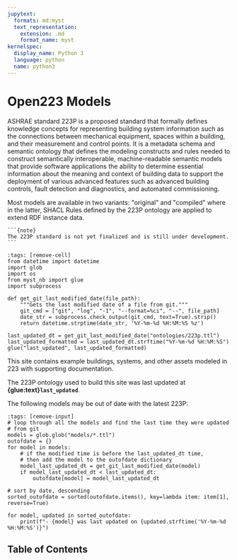 ```yaml
---
jupytext:
  formats: md:myst
  text_representation:
    extension: .md
    format_name: myst
kernelspec:
  display_name: Python 3
  language: python
  name: python3
---
```


# Open223 Models

ASHRAE standard 223P is a proposed standard that formally defines knowledge concepts for representing building system information such as the connections between mechanical equipment, spaces within a building, and their measurement and control points. It is a metadata schema and semantic ontology that defines the modeling constructs and rules needed to construct semantically interoperable, machine-readable semantic models that provide software applications the ability to determine essential information about the meaning and context of building data to support the deployment of various advanced features such as advanced building controls, fault detection and diagnostics, and automated commissioning.

Most models are available in two variants: "original" and "compiled" where in the latter, SHACL Rules defined by the 223P ontology are applied to extend RDF instance data.

````{margin}
```{note}
The 223P standard is not yet finalized and is still under development.
```
````

```{code-cell} python3
:tags: [remove-cell]
from datetime import datetime
import glob
import os
from myst_nb import glue
import subprocess

def get_git_last_modified_date(file_path):
    """Gets the last modified date of a file from git."""
    git_cmd = ["git", "log", "-1", "--format=%ci", "--", file_path]
    date_str = subprocess.check_output(git_cmd, text=True).strip()
    return datetime.strptime(date_str, '%Y-%m-%d %H:%M:%S %z')

last_updated_dt = get_git_last_modified_date("ontologies/223p.ttl")
last_updated_formatted = last_updated_dt.strftime("%Y-%m-%d %H:%M:%S")
glue("last_updated", last_updated_formatted)
```

This site contains example buildings, systems, and other assets modeled in 223 with supporting documentation.

The 223P ontology used to build this site was last updated at **{glue:text}`last_updated`**.

The following models may be out of date with the latest 223P:

```{code-cell} python3
:tags: [remove-input]
# loop through all the models and find the last time they were updated
# from git
models = glob.glob("models/*.ttl")
outofdate = {}
for model in models:
    # if the modified time is before the last_updated_dt time,
    # then add the model to the outofdate dictionary
    model_last_updated_dt = get_git_last_modified_date(model)
    if model_last_updated_dt < last_updated_dt:
        outofdate[model] = model_last_updated_dt

# sort by date, descending
sorted_outofdate = sorted(outofdate.items(), key=lambda item: item[1], reverse=True)

for model, updated in sorted_outofdate:
    print(f"- {model} was last updated on {updated.strftime('%Y-%m-%d %H:%M:%S')}")
```

## Table of Contents
```{tableofcontents}
```
